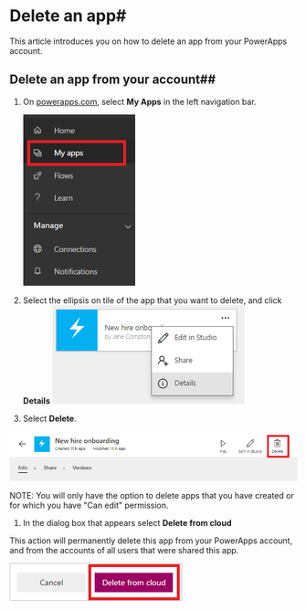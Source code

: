<properties
    pageTitle="Delete an app | Microsoft PowerApps"
    description="Delete an existing app."
    services=""
    suite="powerapps"
    documentationCenter="na"
    authors="jamesol-msft"
    manager="darshand"
    editor=""
    tags=""
 />
<tags
    ms.service="powerapps"
    ms.devlang="na"
    ms.topic="article"
    ms.tgt_pltfrm="na"
    ms.workload="na"
    ms.date="04/07/2016"
    ms.author="jamesol"/>

# Delete an app#

This article introduces you on how to delete an app from your PowerApps account.

## Delete an app from your account##

1. On [powerapps.com](1), select **My Apps** in the left navigation bar.

	![](./media/delete-app/new-file-apps-portal.png)

1. Select the ellipsis on tile of the app that you want to delete, and click **Details**
![](./media/delete-app/new_tile_details.png)

1. Select **Delete**.

  ![](./media/delete-app/new-delete-button.png)

  NOTE: You will only have the option to delete apps that you have created or for which you have "Can edit" permission.

1. In the dialog box that appears select **Delete from cloud**

  This action will permanently delete this app from your PowerApps account, and from the  accounts of all users that were shared this app.

  ![](./media/delete-app/new-deletefromcloud-button.png)

  <!--Reference links in article-->
  [1]: http://go.microsoft.com/fwlink/?LinkId=715583
